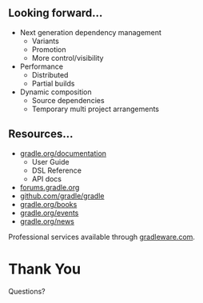 ## Looking forward…

* Next generation dependency management
    * Variants
    * Promotion
    * More control/visibility
* Performance
    * Distributed
    * Partial builds
* Dynamic composition
    * Source dependencies
    * Temporary multi project arrangements
  
## Resources…

* [gradle.org/documentation](http://gradle.org/documentation)
    * User Guide
    * DSL Reference
    * API docs
* [forums.gradle.org](http://forums.gradle.org)
* [github.com/gradle/gradle](http://github.com/gradle/gradle)
* [gradle.org/books](http://gradle.org/books)
* [gradle.org/events](http://gradle.org/events)
* [gradle.org/news](http://gradle.org/news)

Professional services available through [gradleware.com](http://gradleware.com).

# Thank You

Questions?